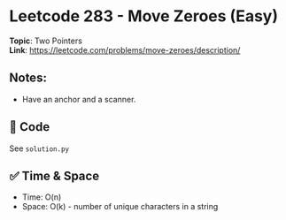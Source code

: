 # Leetcode 283 - Move Zeroes (Easy)

**Topic**: Two Pointers  
**Link**: https://leetcode.com/problems/move-zeroes/description/

## Notes: 
 - Have an anchor and a scanner. 


## 🧪 Code
See `solution.py`

## ✅ Time & Space
- Time: O(n)
- Space: O(k) - number of unique characters in a string